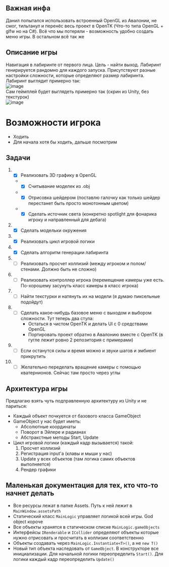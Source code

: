 ## Важная инфа
Данил попытался использовать встроенный OpenGL из Авалонии, не смог, тильтанул и перенёс весь проект в OpenTK (Что-то типа OpenGL + glfw но на C#). Всё что мы потеряли - возможность удобно создать меню игры. В остальном всё так же

## Описание игры
Навигация в лабиринте от первого лица. Цель - найти выход. Лабиринт генирируется рандомно для каждого запуска. Присутствуют разные настройки сложности, которые определяют размер лабиринта.<br> Лабиринт выглядит примерно так:
<br> ![image](https://github.com/user-attachments/assets/8515d752-9187-4904-85d0-aec06846c7bd)
<br> Сам геймплей будет выглядеть примерно так (скрин из Unity, без текстурок)
<br> ![image](https://github.com/user-attachments/assets/342f0594-c0bb-440c-83c6-3aa364992756)


# Возможности игрока
* Ходить
* Для начала хотя бы ходить, дальше посмотрим

## Задачи
1. - [x] Реализовать 3D графику в OpenGL
   * - [x] Считывание моделек из .obj
   * - [x] Отрисовка шейдером (поставлю галочку как только шейдер перестанет быть просто монотонным цветом)
   * - [x] Сделать источник света (конкретно spotlight для фонарика игроку и направленный для дебага) 
2. - [x] Сделать модельки окружения
3. - [x] Реализовать цикл игровой логики
4. - [x] Сделать алгоритм генерации лабиринта
5. - [ ] Реализовать просчет коллизий (между игроком и полом/стенами. Должно быть не сложно)
6. - [ ] Реализовать контроллер игрока (перемещение камеры уже есть. По-хорошему засунуть класс камеры в класс игрока)
7. - [ ] Найти текстурки и натянуть их на модели (я думаю пиксельные подойдут)
8. - [ ] Сделать какое-нибудь базовое меню с выходом и выбором сложности. Тут теперь два стула:
        * Остаться в чистом OpenTK и делать UI с 0 средствами OpenGL
        * Портировать проект обратно в Авалонию вместе с OpenTK (в гугле лежит ровно 2 репозитория с примерами)
9. - [ ] Если останутся силы и время можно и звуки шагов и эмбиент прикрутить
10. - [ ] Желательно переделать вращение камеры с помощью кватернионов. Сейчас там просто через углы 

## Архитектура игры
Предлагаю взять чуть подправленную архитектуру из Unity и не париться:<br>
* Каждый объект почкуется от базового класса GameObject
* GameObject у нас будет иметь:
    * Абсолютные координаты
    * Поворот в Эйлере и радианах
    * Абстракстные методы Start, Update
* Цикл игровой логики (каждый кадр вызывается) такой:
    1. Просчет коллизий
    2. Регистрация input'а (клавы и мыши у нас)
    3. Update у всех объектов (там логика самих объектов выполняется)
    4. Рендер графики

## Маленькая документация для тех, кто что-то начнет делать
* Все ресурсы лежат в папке Assets. Путь к ней лежит в `MainWindow.assetsPath`
* Статический класс `MainLogic` управляет логикой всей игры. God object короче
* Все объекты хранятся в статическом списке `MainLogic.gameObjects`
* Интерфейсы `IRenderable` и `ICollider` определяют объекты которые нужно отрисовать и просчитать в коллизии соответственно
* Объекты создавать через `MainLogic.Instantiate<T>()`, а не `new T()`
* Новый тип объекта наследовать от `GameObject`. В конструкторе все инициализации. Для начальной логики переопределить `Start()`. Для логики каждый кадр переопределить `Update()`
